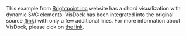 This example from <a href="http://www.brightpointinc.com/">Brightpoint inc</a> website has a chord visualization with dynamic SVG elements. VisDock has been integrated into the original source <a href="http://www.brightpointinc.com/interactive/ustrade/index.html?source=d3js">(link)</a> with only a few additional lines. For more information about VisDock, please cick on <a href="http://visdockhub.github.io/NewVisDock/">the link</a>.
